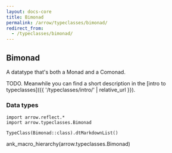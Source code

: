```yaml
---
layout: docs-core
title: Bimonad
permalink: /arrow/typeclasses/bimonad/
redirect_from:
  - /typeclasses/bimonad/
---
```


## Bimonad




A datatype that's both a Monad and a Comonad.

TODO. Meanwhile you can find a short description in the [intro to typeclasses]({{ '/typeclasses/intro/' | relative_url }}).

### Data types

```kotlin:ank:replace
import arrow.reflect.*
import arrow.typeclasses.Bimonad

TypeClass(Bimonad::class).dtMarkdownList()
```

ank_macro_hierarchy(arrow.typeclasses.Bimonad)
